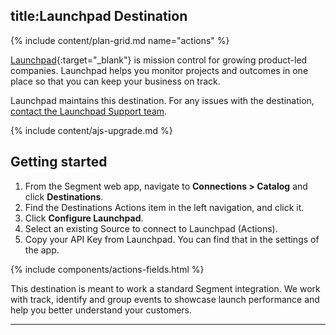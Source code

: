 ## title:Launchpad Destination


{% include content/plan-grid.md name="actions" %}

[Launchpad](https://www.launchpad.pm/?utm_source=segmentio&utm_medium=docs&utm_campaign=partners){:target="_blank"} is mission control for growing product-led companies. Launchpad helps you monitor projects and outcomes in one place so that you can keep your business on track.


Launchpad maintains this destination. For any issues with the destination, [contact the Launchpad Support team](mailto:support@launchpad.pm).


{% include content/ajs-upgrade.md %}


## Getting started

1. From the Segment web app, navigate to **Connections > Catalog** and click **Destinations**.
2. Find the Destinations Actions item in the left navigation, and click it.
3. Click **Configure Launchpad**.
4. Select an existing Source to connect to Launchpad (Actions).
5. Copy your API Key from Launchpad. You can find that in the settings of the app. 


{% include components/actions-fields.html %}


This destination is meant to work a standard Segment integration. We work with track, identify and group events to showcase launch performance and help you better understand your customers.

---
